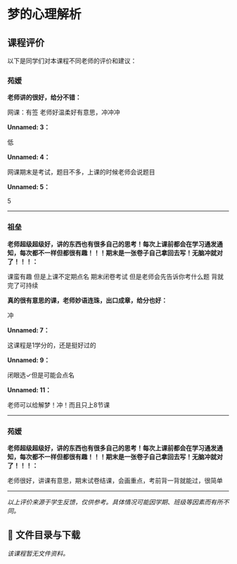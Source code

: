 # 梦的心理解析

## 课程评价

以下是同学们对本课程不同老师的评价和建议：

### 苑媛

**老师讲的很好，给分不错：**

网课：有签 老师好温柔好有意思，冲冲冲

**Unnamed: 3：**

低

**Unnamed: 4：**

网课期末是考试，题目不多，上课的时候老师会说题目

**Unnamed: 5：**

5

---

### 祖垒

**老师超级超级好，讲的东西也有很多自己的思考！每次上课前都会在学习通发通知，每次都不一样但都很有趣！！！期末是一张卷子自己拿回去写！无脑冲就对了！！！：**

课蛮有趣 但是上课不定期点名 期末闭卷考试 但是老师会先告诉你考什么题 背就完了可持续

**真的很有意思的课，老师妙语连珠，出口成章，给分也好：**

冲

**Unnamed: 7：**

这课程是1学分的，还是挺好过的

**Unnamed: 9：**

闭眼选✓但是可能会点名

**Unnamed: 11：**

老师可以给解梦！冲！而且只上8节课

---

### 苑媛

**老师超级超级好，讲的东西也有很多自己的思考！每次上课前都会在学习通发通知，每次都不一样但都很有趣！！！期末是一张卷子自己拿回去写！无脑冲就对了！！！：**

老师很好，讲课有意思，期末试卷结课，会画重点，考前背一背就能过，很简单

---

*以上评价来源于学生反馈，仅供参考。具体情况可能因学期、班级等因素而有所不同。*
## 📄 文件目录与下载

_该课程暂无文件资料。_
